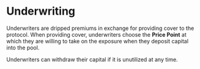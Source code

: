 # Underwriting

Underwriters are dripped premiums in exchange for providing cover to the protocol. When providing cover, underwriters choose the **Price Point** at which they are willing to take on the exposure when they deposit capital into the pool. 

Underwriters can withdraw their capital if it is unutilized at any time. 



